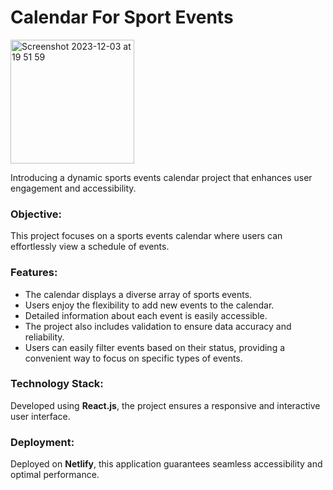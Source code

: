 # Calendar For Sport Events


<img width="198" alt="Screenshot 2023-12-03 at 19 51 59" src="https://github.com/anetasopa/calendar-for-sport-events/assets/58802893/48053871-382c-4b19-9e42-15ef6adb8d59">


Introducing a dynamic sports events calendar project that enhances user engagement and accessibility.

### Objective:

This project focuses on a sports events calendar where users can effortlessly view a schedule of events.

### Features:

* The calendar displays a diverse array of sports events.
* Users enjoy the flexibility to add new events to the calendar.
* Detailed information about each event is easily accessible.
* The project also includes validation to ensure data accuracy and reliability.
* Users can easily filter events based on their status, providing a convenient way to focus on specific types of events.

### Technology Stack:

Developed using **React.js**, the project ensures a responsive and interactive user interface.

### Deployment:

Deployed on **Netlify**, this application guarantees seamless accessibility and optimal performance.
